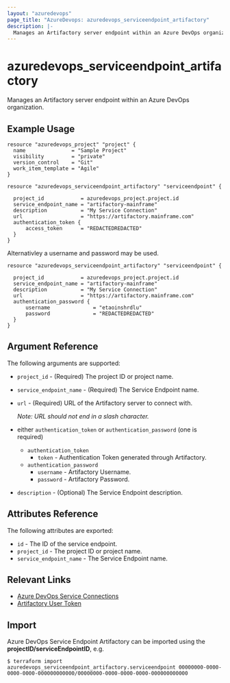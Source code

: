 ```yaml
---
layout: "azuredevops"
page_title: "AzureDevops: azuredevops_serviceendpoint_artifactory"
description: |-
  Manages an Artifactory server endpoint within an Azure DevOps organization.
---
```


# azuredevops_serviceendpoint_artifactory
Manages an Artifactory server endpoint within an Azure DevOps organization. 

## Example Usage

```hcl
resource "azuredevops_project" "project" {
  name               = "Sample Project"
  visibility         = "private"
  version_control    = "Git"
  work_item_template = "Agile"
}

resource "azuredevops_serviceendpoint_artifactory" "serviceendpoint" {

  project_id            = azuredevops_project.project.id
  service_endpoint_name = "artifactory-mainframe"
  description           = "My Service Connection"
  url                   = "https://artifactory.mainframe.com"
  authentication_token {
      access_token      = "REDACTEDREDACTED"
  }
}
```
Alternativley a username and password may be used.

```hcl
resource "azuredevops_serviceendpoint_artifactory" "serviceendpoint" {

  project_id            = azuredevops_project.project.id
  service_endpoint_name = "artifactory-mainframe"
  description           = "My Service Connection"
  url                   = "https://artifactory.mainframe.com"
  authentication_password {
      username              = "etaoinshrdlu"
      password              = "REDACTEDREDACTED"
  }
}
```

## Argument Reference

The following arguments are supported:

* `project_id` - (Required) The project ID or project name.
* `service_endpoint_name` - (Required) The Service Endpoint name.
* `url` - (Required) URL of the Artifactory server to connect with.

   _Note: URL should not end in a slash character._
* either `authentication_token` or `authentication_password` (one is required)
  * `authentication_token`
    * `token` - Authentication Token generated through Artifactory.
  * `authentication_password`
      * `username` - Artifactory Username.
      * `password` - Artifactory Password.
* `description` - (Optional) The Service Endpoint description.

## Attributes Reference

The following attributes are exported:

* `id` - The ID of the service endpoint.
* `project_id` - The project ID or project name.
* `service_endpoint_name` - The Service Endpoint name.

## Relevant Links
* [Azure DevOps Service Connections](https://docs.microsoft.com/en-us/azure/devops/pipelines/library/service-endpoints?view=azure-devops&tabs=yaml)
* [Artifactory User Token](https://docs.artifactory.org/latest/user-guide/user-token/)

## Import
Azure DevOps Service Endpoint Artifactory can be imported using the **projectID/serviceEndpointID**, e.g.

```shell
$ terraform import azuredevops_serviceendpoint_artifactory.serviceendpoint 00000000-0000-0000-0000-000000000000/00000000-0000-0000-0000-000000000000
```
